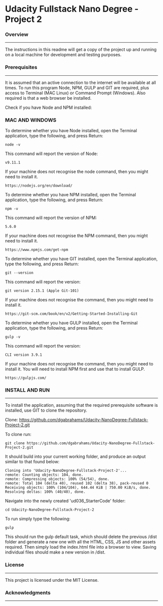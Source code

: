 # Udacity Fullstack Nano Degree - Project 2

### Overview
---

The instructions in this readme will get a copy of the project up and running on a local machine for development and testing purposes.

### Prerequisites
---

It is assumed that an active connection to the internet will be available at all times. To run this program Node, NPM, GULP and GIT are required, plus access to Terminal (MAC Linux) or Command Prompt (Windows). Also required is that a web browser be installed.

Check if you have Node and NPM installed:

### MAC AND WINDOWS

To determine whether you have Node installed, open the Terminal application, type the following, and press Return:
```
node -v
```

This command will report the version of Node:
```
v9.11.1
```

If your machine does not recognise the node command, then you might need to install it.
```
https://nodejs.org/en/download/
```

To determine whether you have NPM installed, open the Terminal application, type the following, and press Return:
```
npm -v
```

This command will report the version of NPM:
```
5.6.0
```

If your machine does not recognise the NPM command, then you might need to install it.
```
https://www.npmjs.com/get-npm
```

To determine whether you have GIT installed, open the Terminal application, type the following, and press Return:
```
git --version
```

This command will report the version:
```
git version 2.15.1 (Apple Git-101)
```

If your machine does not recognise the command, then you might need to install it.
```
https://git-scm.com/book/en/v2/Getting-Started-Installing-Git
```

To determine whether you have GULP installed, open the Terminal application, type the following, and press Return:
```
gulp -v
```

This command will report the version:
```
CLI version 3.9.1
```

If your machine does not recognise the command, then you might need to install it. You will need to install NPM first and use that to install GULP.
```
https://gulpjs.com/
```

### INSTALL AND RUN
---

To install the application, assuming that the required prerequisite software is installed, use GIT to clone the repository.

Clone: https://github.com/dgabrahams/Udacity-NanoDegree-Fullstack-Project-2.git

To clone run:
```
git clone https://github.com/dgabrahams/Udacity-NanoDegree-Fullstack-Project-2.git
```

It should build into your current working folder, and produce an output similar to that found below:
```
Cloning into 'Udacity-NanoDegree-Fullstack-Project-2'...
remote: Counting objects: 104, done.
remote: Compressing objects: 100% (54/54), done.
remote: Total 104 (delta 40), reused 102 (delta 38), pack-reused 0
Receiving objects: 100% (104/104), 644.44 KiB | 750.00 KiB/s, done.
Resolving deltas: 100% (40/40), done.
```

Navigate into the newly created 'ud036_StarterCode' folder:
```
cd Udacity-NanoDegree-Fullstack-Project-2
```

To run simply type the following:
```
gulp
```

This should run the gulp default task, which should delete the previous /dist folder and generate a new one with all the HTML, CSS, JS and other assets required. Then simply load the index.html file into a browser to view. Saving individual files should make a new version in /dist.

### License
---

This project is licensed under the MIT License.

### Acknowledgments
---
